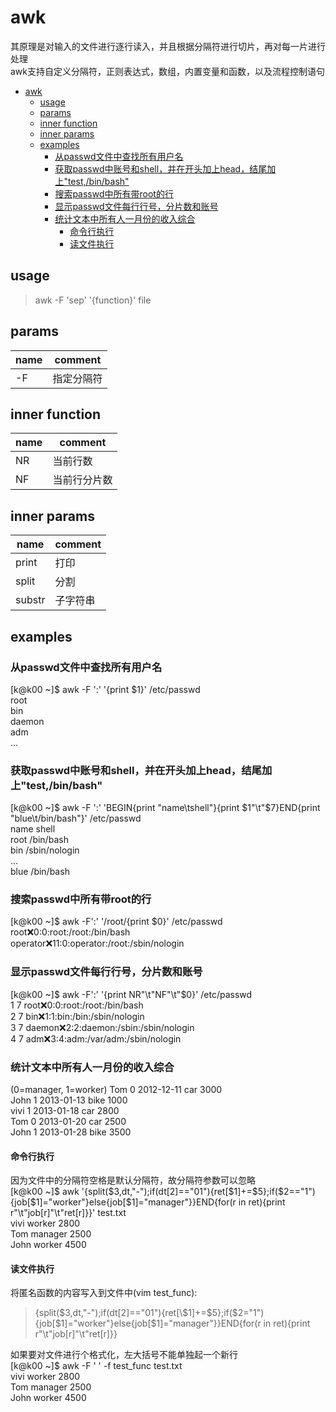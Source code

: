 # awk
其原理是对输入的文件进行逐行读入，并且根据分隔符进行切片，再对每一片进行处理  
awk支持自定义分隔符，正则表达式，数组，内置变量和函数，以及流程控制语句

- [awk](#awk)
    - [usage](#usage)
    - [params](#params)
    - [inner function](#inner-function)
    - [inner params](#inner-params)
    - [examples](#examples)
        - [从passwd文件中查找所有用户名](#从passwd文件中查找所有用户名)
        - [获取passwd中账号和shell，并在开头加上head，结尾加上"test,/bin/bash"](#获取passwd中账号和shell并在开头加上head结尾加上testbinbash)
        - [搜索passwd中所有带root的行](#搜索passwd中所有带root的行)
        - [显示passwd文件每行行号，分片数和账号](#显示passwd文件每行行号分片数和账号)
        - [统计文本中所有人一月份的收入综合](#统计文本中所有人一月份的收入综合)
            - [命令行执行](#命令行执行)
            - [读文件执行](#读文件执行)

## usage
> awk -F 'sep' '{function}' file

## params
name|comment
--|--
-F| 指定分隔符

## inner function
name|comment
--|--
NR| 当前行数
NF| 当前行分片数 

## inner params
name|comment
--|--
print| 打印
split| 分割
substr| 子字符串 

## examples
### 从passwd文件中查找所有用户名
[k@k00 ~]$ awk -F ':' '{print $1}' /etc/passwd  
root  
bin  
daemon  
adm  
...

### 获取passwd中账号和shell，并在开头加上head，结尾加上"test,/bin/bash"
[k@k00 ~]$ awk -F ':' 'BEGIN{print "name\tshell"}{print $1"\t"$7}END{print "blue\t/bin/bash"}' /etc/passwd  
name    shell  
root    /bin/bash  
bin     /sbin/nologin  
...  
blue    /bin/bash

### 搜索passwd中所有带root的行
[k@k00 ~]$ awk -F':' '/root/{print $0}' /etc/passwd   
root:x:0:0:root:/root:/bin/bash  
operator:x:11:0:operator:/root:/sbin/nologin  

### 显示passwd文件每行行号，分片数和账号
[k@k00 ~]$ awk -F':' '{print NR"\t"NF"\t"$0}' /etc/passwd  
1       7       root:x:0:0:root:/root:/bin/bash  
2       7       bin:x:1:1:bin:/bin:/sbin/nologin  
3       7       daemon:x:2:2:daemon:/sbin:/sbin/nologin  
4       7       adm:x:3:4:adm:/var/adm:/sbin/nologin  

### 统计文本中所有人一月份的收入综合
(0=manager, 1=worker)
Tom	 0   2012-12-11      car     3000  
John	 1   2013-01-13      bike    1000  
vivi	 1   2013-01-18      car     2800  
Tom	 0   2013-01-20      car     2500  
John	 1   2013-01-28      bike    3500  
#### 命令行执行
因为文件中的分隔符空格是默认分隔符，故分隔符参数可以忽略  
[k@k00 ~]$ awk '{split($3,dt,"-");if(dt[2]=="01"){ret[$1]+=$5};if($2=="1"){job[$1]="worker"}else{job[$1]="manager"}}END{for(r in ret){print r"\t"job[r]"\t"ret[r]}}' test.txt  
vivi    worker  2800  
Tom     manager 2500  
John    worker  4500  

#### 读文件执行
将匿名函数的内容写入到文件中(vim test_func):  
> {split($3,dt,"-");if(dt[2]=="01"){ret[\$1]+=$5};if($2="1"){job[$1]="worker"}else{job[$1]="manager"}}END{for(r in ret){print r"\t"job[r]"\t"ret[r]}}   

如果要对文件进行个格式化，左大括号不能单独起一个新行  
[k@k00 ~]$ awk -F ' ' -f test_func test.txt   
vivi    worker  2800  
Tom     manager 2500  
John    worker  4500  